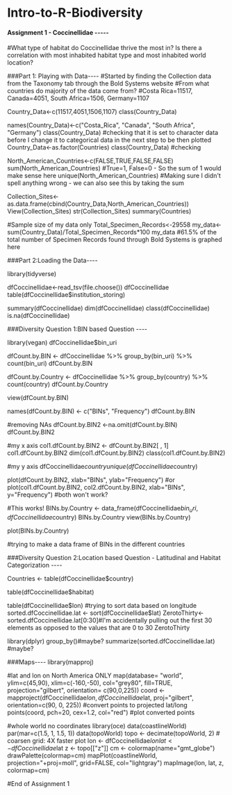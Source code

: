# Intro-to-R-Biodiversity

#### Assignment 1 - Coccinellidae -----

#What type of habitat do Coccinellidae thrive the most in? Is there a correlation with most inhabited habitat type and most inhabited world location?

###Part 1: Playing with Data----
#Started by finding the Collection data from the Taxonomy tab through the Bold Systems website
#From what countries do majority of the data come from?
#Costa Rica=11517, Canada=4051, South Africa=1506, Germany=1107

Country_Data<-c(11517,4051,1506,1107)
class(Country_Data)

names(Country_Data)<-c("Costa_Rica", "Canada", "South Africa", "Germany")
class(Country_Data) #checking that it is set to character data before I change it to categorical data in the next step to be then plotted
Country_Data<-as.factor(Countries)
class(Country_Data) #checking

North_American_Countries<-c(FALSE,TRUE,FALSE,FALSE)
sum(North_American_Countries) #True=1, False=0 - So the sum of 1 would make sense here
unique(North_American_Countries) #Making sure I didn't spell anything wrong - we can also see this by taking the sum

Collection_Sites<-as.data.frame(cbind(Country_Data,North_American_Countries))
View(Collection_Sites)
str(Collection_Sites)
summary(Countries)

#Sample size of my data only
Total_Specimen_Records<-29558
my_data<-sum(Country_Data)/Total_Specimen_Records*100
my_data
#61.5% of the total number of Specimen Records found through Bold Systems is graphed here



###Part 2:Loading the Data----

library(tidyverse)

dfCoccinellidae<-read_tsv(file.choose())
dfCoccinellidae
table(dfCoccinellidae$institution_storing)

summary(dfCoccinellidae)
dim(dfCoccinellidae)
class(dfCoccinellidae)
is.na(dfCoccinellidae)
       

###Diversity Question 1:BIN based Question ----

library(vegan)
dfCoccinellidae$bin_uri

dfCount.by.BIN <- dfCoccinellidae %>%
  group_by(bin_uri) %>%
  count(bin_uri)
dfCount.by.BIN

dfCount.by.Country <- dfCoccinellidae %>%
  group_by(country) %>%
  count(country)
dfCount.by.Country

view(dfCount.by.BIN)

names(dfCount.by.BIN) <- c("BINs", "Frequency")
dfCount.by.BIN

#removing NAs
dfCount.by.BIN2 <-na.omit(dfCount.by.BIN)
dfCount.by.BIN2

#my x axis
col1.dfCount.by.BIN2 <- dfCount.by.BIN2[ , 1]
col1.dfCount.by.BIN2
dim(col1.dfCount.by.BIN2)
class(col1.dfCount.by.BIN2)

#my y axis
dfCoccinellidae$country
unique(dfCoccinellidae$country)

plot(dfCount.by.BIN2, xlab="BINs", ylab="Frequency")
#or
plot(col1.dfCount.by.BIN2, col2.dfCount.by.BIN2, xlab="BINs", y="Frequency")
#both won't work?

#This works!
BINs.by.Country <- data_frame(dfCoccinellidae$bin_uri, dfCoccinellidae$country)
BINs.by.Country
view(BINs.by.Country)

plot(BINs.by.Country)

#trying to make a data frame of BINs in the different countries

###Diversity Question 2:Location based Question - Latitudinal and Habitat Categorization ----

Countries <- table(dfCoccinellidae$country)

table(dfCoccinellidae$habitat)

table(dfCoccinellidae$lon) #trying to sort data based on longitude
sorted.dfCoccinellidae.lat <- sort(dfCoccinellidae$lat)
ZerotoThirty<-sorted.dfCoccinellidae.lat[0:30]#I'm accidentally pulling out the first 30 elements as opposed to the values that are 0 to 30
ZerotoThirty

library(dplyr)
group_by()#maybe?
summarize(sorted.dfCoccinellidae.lat) #maybe?


###Maps----
library(mapproj)

#lat and lon on North America ONLY
map(database= "world", ylim=c(45,90), xlim=c(-160,-50), col="grey80", fill=TRUE, projection="gilbert", orientation= c(90,0,225))
coord <- mapproject(dfCoccinellidae$lon, dfCoccinellidae$lat, proj="gilbert", orientation=c(90, 0, 225))  #convert points to projected lat/long
points(coord, pch=20, cex=1.2, col="red")  #plot converted points

#whole world no coordinates
library(oce)
data(coastlineWorld)
par(mar=c(1.5, 1, 1.5, 1))
data(topoWorld)
topo <- decimate(topoWorld, 2) # coarsen grid: 4X faster plot
lon <- dfCoccinellidae$lon
lat <- dfCoccinellidae$lat
z <- topo[["z"]]
cm <- colormap(name="gmt_globe")
drawPalette(colormap=cm)
mapPlot(coastlineWorld, projection="+proj=moll", grid=FALSE, col="lightgray")
mapImage(lon, lat, z, colormap=cm)

#End of Assignment 1
